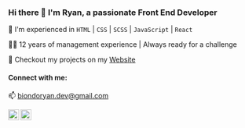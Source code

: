 

### Hi there 👋 I'm Ryan, a passionate Front End Developer

🔭 I'm experienced in `HTML` | `CSS` | `SCSS` | `JavaScript` | `React`

👨‍💼 12 years of management experience | Always ready for a challenge

👾 Checkout my projects on my <a href="ryanbiondo.com">Website</a>

<!---📄 [Check out my resume](<Link_to_your_resume>)--->

<!---#### My Projects:
1. [Project 1](<Link_to_Project1>)
2. [Project 2](<Link_to_Project2>)
3. [Project 3](<Link_to_Project3>)
4. [Project 4](<Link_to_Project4>)--->

#### Connect with me:

📫 biondoryan.dev@gmail.com

<a href="https://www.linkedin.com/in/ryan-biondo/">
  <img align="left" alt="Ryan's LinkedIn" width="22px" src="https://raw.githubusercontent.com/peterthehan/peterthehan/master/assets/linkedin.svg" />
</a>
<a href="https://twitter.com/RyanBiondo">
  <img align="left" alt="Ryan's Twitter" width="22px" src="https://raw.githubusercontent.com/peterthehan/peterthehan/master/assets/twitter.svg" />
</a>
<!---<a href="<link_to_your_Blog>">
  <img align="left" alt="Ryan's Blog" width="22px" src="<appropriate_icon_for_your_blog>" />
</a>--->
